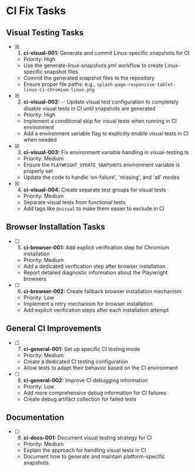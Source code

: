# CI Fix Tasks

## Visual Testing Tasks

 - [x] 1. **ci-visual-001:** Generate and commit Linux-specific snapshots for CI
   - Priority: High
   - Use the generate-linux-snapshots.yml workflow to create Linux-specific snapshot files
   - Commit the generated snapshot files to the repository
   - Ensure proper file paths: e.g., `splash-page-responsive-tablet-linux-ci-chromium-linux.png`

- [x] 2. **ci-visual-002:** ✅ Update visual test configuration to completely disable visual tests in CI until snapshots are generated
   - Priority: High
   - Implement a conditional skip for visual tests when running in CI environment
   - Add a environment variable flag to explicitly enable visual tests in CI when needed

 - [x] 3. **ci-visual-003:** Fix environment variable handling in visual-testing.ts
   - Priority: Medium
   - Ensure the `PLAYWRIGHT_UPDATE_SNAPSHOTS` environment variable is properly set
   - Update the code to handle 'on-failure', 'missing', and 'all' modes

 - [x] 4. **ci-visual-004:** Create separate test groups for visual tests
   - Priority: Medium
   - Separate visual tests from functional tests
   - Add tags like `@visual` to make them easier to exclude in CI

## Browser Installation Tasks

 - [ ] 5. **ci-browser-001:** Add explicit verification step for Chromium installation
   - Priority: Medium
   - Add a dedicated verification step after browser installation
   - Report detailed diagnostic information about the Playwright browsers

 - [ ] 6. **ci-browser-002:** Create fallback browser installation mechanism
   - Priority: Low
   - Implement a retry mechanism for browser installation
   - Add explicit verification steps after each installation attempt

## General CI Improvements

 - [ ] 7. **ci-general-001:** Set up specific CI testing mode
   - Priority: Medium
   - Create a dedicated CI testing configuration
   - Allow tests to adapt their behavior based on the CI environment

 - [ ] 8. **ci-general-002:** Improve CI debugging information
   - Priority: Low
   - Add more comprehensive debug information for CI failures
   - Create debug artifact collection for failed tests

## Documentation

 - [ ] 9. **ci-docs-001:** Document visual testing strategy for CI
   - Priority: Medium
   - Explain the approach for handling visual tests in CI
   - Document how to generate and maintain platform-specific snapshots
